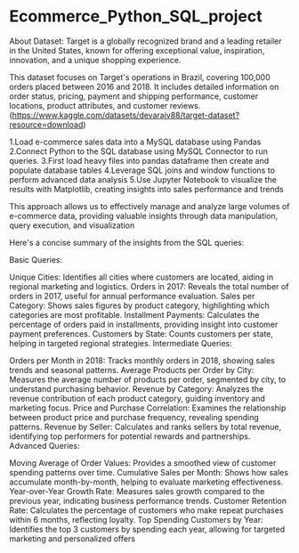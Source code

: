 # Ecommerce_Python_SQL_project
About Dataset:
Target is a globally recognized brand and a leading retailer in the United States, known for offering exceptional value, inspiration, innovation, and a unique shopping experience.

This dataset focuses on Target's operations in Brazil, covering 100,000 orders placed between 2016 and 2018. It includes detailed information on order status, pricing, payment and
shipping performance, customer locations, product attributes, and customer reviews.(https://www.kaggle.com/datasets/devarajv88/target-dataset?resource=download)

1.Load e-commerce sales data into a MySQL database using Pandas
2.Connect Python to the SQL database using MySQL Connector to run queries.
3.First load heavy files into pandas dataframe then create and populate database tables 
4.Leverage SQL joins and window functions to perform advanced data analysis
5.Use Jupyter Notebook to visualize the results with Matplotlib, creating insights into sales performance and trends


This approach allows us to effectively manage and analyze large volumes of e-commerce data, providing valuable insights through data manipulation, query execution, and visualization

Here's a concise summary of the insights from the SQL queries:

Basic Queries:

Unique Cities: Identifies all cities where customers are located, aiding in regional marketing and logistics.
Orders in 2017: Reveals the total number of orders in 2017, useful for annual performance evaluation.
Sales per Category: Shows sales figures by product category, highlighting which categories are most profitable.
Installment Payments: Calculates the percentage of orders paid in installments, providing insight into customer payment preferences.
Customers by State: Counts customers per state, helping in targeted regional strategies.
Intermediate Queries:

Orders per Month in 2018: Tracks monthly orders in 2018, showing sales trends and seasonal patterns.
Average Products per Order by City: Measures the average number of products per order, segmented by city, to understand purchasing behavior.
Revenue by Category: Analyzes the revenue contribution of each product category, guiding inventory and marketing focus.
Price and Purchase Correlation: Examines the relationship between product price and purchase frequency, revealing spending patterns.
Revenue by Seller: Calculates and ranks sellers by total revenue, identifying top performers for potential rewards and partnerships.
Advanced Queries:

Moving Average of Order Values: Provides a smoothed view of customer spending patterns over time.
Cumulative Sales per Month: Shows how sales accumulate month-by-month, helping to evaluate marketing effectiveness.
Year-over-Year Growth Rate: Measures sales growth compared to the previous year, indicating business performance trends.
Customer Retention Rate: Calculates the percentage of customers who make repeat purchases within 6 months, reflecting loyalty.
Top Spending Customers by Year: Identifies the top 3 customers by spending each year, allowing for targeted marketing and personalized offers

